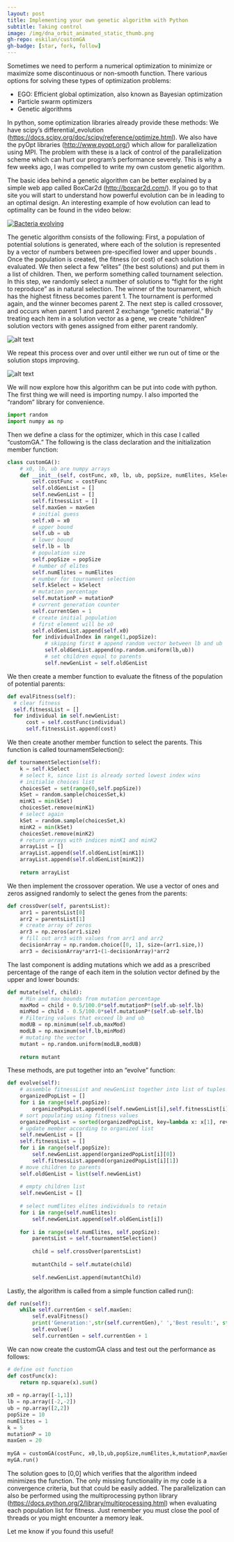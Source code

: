 ```yaml
---
layout: post
title: Implementing your own genetic algorithm with Python
subtitle: Taking control
image: /img/dna_orbit_animated_static_thumb.png
gh-repo: eskilan/customGA
gh-badge: [star, fork, follow]
---
```


Sometimes we need to perform a numerical optimization to minimize or maximize some discontinuous or non-smooth function.  There various options for solving these types of optimization problems:

* EGO: Efficient global optimization, also known as Bayesian optimization
* Particle swarm optimizers
* Genetic algorithms

In python, some optimization libraries already provide these methods: We have scipy’s differential_evolution (https://docs.scipy.org/doc/scipy/reference/optimize.html). We also have the pyOpt libraries (http://www.pyopt.org/) which allow for parallelization using MPI. The problem with these is a lack of control of the parallelization scheme which can hurt our program’s performance severely. This is why a few weeks ago, I was compelled to write my own custom genetic algorithm.

The basic idea behind a genetic algorithm can be better explained by a simple web app called BoxCar2d (http://boxcar2d.com/). If you go to that site you will start to understand how powerful evolution can be in leading to an optimal design. An interesting example of how evolution can lead to optimality can be found in the video below:

[![Bacteria evolving](https://img.youtube.com/vi/plVk4NVIUh8/0.jpg)](https://www.youtube.com/watch?v=plVk4NVIUh8 "Bacteria evolving")

The genetic algorithm consists of the following: First, a population of potential solutions is generated, where each of the solution is represented by a vector of numbers between pre-specified lower and upper bounds . Once the population is created, the fitness (or cost) of each solution is evaluated. We then select a few “elites” (the best solutions) and put them in a list of children.  Then, we perform something called tournament selection. In this step, we randomly select a number of solutions to “fight for the right to reproduce” as in natural selection. The winner of the tournament, which has the highest fitness becomes parent 1. The tournament is performed again, and the winner becomes parent 2. The next step is called crossover, and occurs when parent 1 and parent 2 exchange “genetic material.” By treating each item in a solution vector as a gene, we create “children” solution vectors with genes assigned from either parent randomly.

![alt text](/img/morgan_crossover_2_cropped.png "Thomas Hunt Morgan’s 1916 illustration of a double crossover between chromosomes.")

We repeat this process over and over until either we run out of time or the solution stops improving.

![alt text](/img/generic-pseudocode-of-a-genetic-algorithm.jpg "Image from Rashid, Mahmood & Newton, M A Hakim & Hoque, Md & Sattar, Abdul. (2013). Mixing Energy Models in Genetic Algorithms for On-Lattice Protein Structure Prediction. BioMed research international. 2013. 924137. 10.1155/2013/924137.")

We will now explore how this algorithm can be put into code with python. The first thing we will need is importing numpy. I also imported the “random” library for convenience.

```python
import random
import numpy as np
```
Then we define a class for the optimizer, which in this case I called “customGA.” The following is the class declaration and the initialization member function:
````python
class customGA(): 
    # x0, lb, ub are numpy arrays 
    def __init__(self, costFunc, x0, lb, ub, popSize, numElites, kSelect, mutationP, maxGen): 
        self.costFunc = costFunc 
        self.oldGenList = [] 
        self.newGenList = [] 
        self.fitnessList = [] 
        self.maxGen = maxGen 
        # initial guess 
        self.x0 = x0 
        # upper bound 
        self.ub = ub 
        # lower bound 
        self.lb = lb 
        # population size 
        self.popSize = popSize 
        # number of elites 
        self.numElites = numElites 
        # number for tournament selection 
        self.kSelect = kSelect 
        # mutation percentage 
        self.mutationP = mutationP 
        # current generation counter 
        self.currentGen = 1
        # create initial population 
        # first element will be x0 
        self.oldGenList.append(self.x0) 
        for individualIndex in range(1,popSize): 
            # skipping first # append random vector between lb and ub 
            self.oldGenList.append(np.random.uniform(lb,ub)) 
            # set children equal to parents 
            self.newGenList = self.oldGenList 
````

We then create a member function to evaluate the fitness of the population of potential parents:

````python
def evalFitness(self):
  # clear fitness
  self.fitnessList = []
  for individual in self.newGenList:
      cost = self.costFunc(individual)
      self.fitnessList.append(cost)
````

We then create another member function to select the parents. This function is called tournamentSelection():

````python
def tournamentSelection(self):
    k = self.kSelect
    # select k, since list is already sorted lowest index wins
    # initialie choices list
    choicesSet = set(range(0,self.popSize))
    kSet = random.sample(choicesSet,k)
    minK1 = min(kSet)
    choicesSet.remove(minK1)
    # select again
    kSet = random.sample(choicesSet,k)
    minK2 = min(kSet)
    choicesSet.remove(minK2)
    # return arrays with indices minK1 and minK2
    arrayList = []
    arrayList.append(self.oldGenList[minK1])
    arrayList.append(self.oldGenList[minK2])
    
    return arrayList
````

We then implement the crossover operation. We use a vector of ones and zeros assigned randomly to select the genes from the parents:

````python
def crossOver(self, parentsList):
    arr1 = parentsList[0]
    arr2 = parentsList[1]
    # create array of zeros
    arr3 = np.zeros(arr1.size)
    # fill out arr3 with values from arr1 and arr2
    decisionArray = np.random.choice([0, 1], size=(arr1.size,))
    arr3 = decisionArray*arr1+(1-decisionArray)*arr2
````

The last component is adding mutations which we add as a prescribed percentage of the range of each item in the solution vector defined by the upper and lower bounds:

````python
def mutate(self, child):
    # Min and max bounds from mutation percentage
    maxMod = child + 0.5/100.0*self.mutationP*(self.ub-self.lb)
    minMod = child - 0.5/100.0*self.mutationP*(self.ub-self.lb)
    # Filtering values that exceed lb and ub
    modUB = np.minimum(self.ub,maxMod)
    modLB = np.maximum(self.lb,minMod)
    # mutating the vector
    mutant = np.random.uniform(modLB,modUB)
    
    return mutant
````

These methods, are put together into an “evolve” function:

````python
def evolve(self):
    # assemble fitnessList and newGenList together into list of tuples
    organizedPopList = []
    for i in range(self.popSize):
        organizedPopList.append((self.newGenList[i],self.fitnessList[i]))
    # sort populating using fitness values
    organizedPopList = sorted(organizedPopList, key=lambda x: x[1], reverse=True)
    # update member according to organized list
    self.newGenList = []
    self.fitnessList = []
    for i in range(self.popSize):
        self.newGenList.append(organizedPopList[i][0])
        self.fitnessList.append(organizedPopList[i][1])
    # move children to parents
    self.oldGenList = list(self.newGenList)
 
    # empty children list
    self.newGenList = []
 
    # select numElites elites individuals to retain
    for i in range(self.numElites):
        self.newGenList.append(self.oldGenList[i])
 
    for i in range(self.numElites, self.popSize):
        parentsList = self.tournamentSelection()
 
        child = self.crossOver(parentsList)
 
        mutantChild = self.mutate(child)
 
        self.newGenList.append(mutantChild)
````

Lastly, the algorithm is called from a simple function called run():
````python
def run(self):
    while self.currentGen < self.maxGen:
        self.evalFitness()
        print('Generation:',str(self.currentGen),' ','Best result:', str(self.fitnessList[0]))
        self.evolve()
        self.currentGen = self.currentGen + 1
````

We can now create the customGA class and test out the performance as follows:

````python
# define ost function
def costFunc(x):
    return np.square(x).sum()
 
x0 = np.array([-1,1])
lb = np.array([-2,-2])
ub = np.array([2,2])
popSize = 10
numElites = 1
k = 5
mutationP = 10
maxGen = 20
 
myGA = customGA(costFunc, x0,lb,ub,popSize,numElites,k,mutationP,maxGen)
myGA.run()
````

The solution goes to [0,0] which verifies that the algorithm indeed minimizes the function. The only missing functionality in my code is a convergence criteria, but that could be easily added. The parallelization can also be performed using the multiprocessing python library (https://docs.python.org/2/library/multiprocessing.html) when evaluating each population list for fitness. Just remember you must close the pool of threads or you might encounter a memory leak.

Let me know if you found this useful!